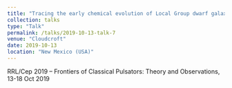 ```yaml
---
title: "Tracing the early chemical evolution of Local Group dwarf galaxies using RR Lyrae stars"
collection: talks
type: "Talk"
permalink: /talks/2019-10-13-talk-7
venue: "Cloudcroft"
date: 2019-10-13
location: "New Mexico (USA)"
---
```


RRL/Cep 2019 – Frontiers of Classical Pulsators: Theory and Observations, 13-18 Oct 2019
